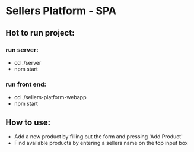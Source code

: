 # Sellers Platform - SPA

## Hot to run project:

### run server:
- cd ./server
- npm start


### run front end:
- cd ./sellers-platform-webapp
- npm start

## How to use:
- Add a new product by filling out the form and pressing 'Add Product'
- Find available products by entering a sellers name on the top input box